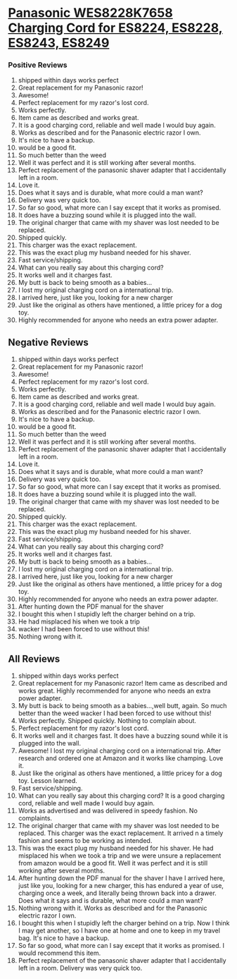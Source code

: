 # [Panasonic WES8228K7658 Charging Cord for ES8224, ES8228, ES8243, ES8249](https://products.checkmycream.com/products/Panasonic-WES8228K7658-Charging-Cord-for-ES8224-ES8228-ES8243-ES8249.html)

### Positive Reviews

<ol>
      <li>shipped within days works perfect</li>
      <li>Great replacement for my Panasonic razor!</li>
      <li>Awesome!</li>
      <li>Perfect replacement for my razor&#x27;s lost cord.</li>
      <li>Works perfectly.  </li>
      <li>Item came as described and works great.</li>
      <li>It is a good charging cord, reliable and well made I would buy again.</li>
      <li>Works as described and for the Panasonic electric razor I own.</li>
      <li>It&#x27;s nice to have a backup.</li>
      <li>would be a good fit.</li>
      <li>So much better than the weed</li>
      <li>Well it was perfect and it is still working after several months.</li>
      <li>Perfect replacement of the panasonic shaver adapter that I accidentally left in a room.  </li>
      <li>Love it.</li>
      <li>Does what it says and is durable, what more could a man want?</li>
      <li>Delivery was very quick too.</li>
      <li>So far so good, what more can I say except that it works as promised.</li>
      <li>It does have a buzzing sound while it is plugged into the wall.</li>
      <li>The original charger that came with my shaver was lost needed to be replaced.  </li>
      <li>Shipped quickly.  </li>
      <li>This charger was the exact replacement.  </li>
      <li>This was the exact plug my husband needed for his shaver.</li>
      <li>Fast service/shipping.</li>
      <li>What can you really say about this charging cord?</li>
      <li>It works well and it charges fast.  </li>
      <li>My butt is back to being smooth as a babies...</li>
      <li>I lost my original charging cord on a international trip.</li>
      <li>I arrived here, just like you, looking for a new charger</li>
      <li>Just like the original as others have mentioned, a little pricey for a dog toy.</li>
      <li>Highly recommended for anyone who needs an extra power adapter.</li>
</ol>


<h2>Negative Reviews</h2>
<ol>
<li> shipped within days works perfect</li>
<li> Great replacement for my Panasonic razor!</li>
<li> Awesome!</li>
<li> Perfect replacement for my razor&#x27;s lost cord.</li>
<li> Works perfectly.  </li>
<li> Item came as described and works great.</li>
<li> It is a good charging cord, reliable and well made I would buy again.</li>
<li> Works as described and for the Panasonic electric razor I own.</li>
<li> It&#x27;s nice to have a backup.</li>
<li> would be a good fit.</li>
<li> So much better than the weed</li>
<li> Well it was perfect and it is still working after several months.</li>
<li> Perfect replacement of the panasonic shaver adapter that I accidentally left in a room.  </li>
<li> Love it.</li>
<li> Does what it says and is durable, what more could a man want?</li>
<li> Delivery was very quick too.</li>
<li> So far so good, what more can I say except that it works as promised.</li>
<li> It does have a buzzing sound while it is plugged into the wall.</li>
<li> The original charger that came with my shaver was lost needed to be replaced.  </li>
<li> Shipped quickly.  </li>
<li> This charger was the exact replacement.  </li>
<li> This was the exact plug my husband needed for his shaver.</li>
<li> Fast service/shipping.</li>
<li> What can you really say about this charging cord?</li>
<li> It works well and it charges fast.  </li>
<li> My butt is back to being smooth as a babies...</li>
<li> I lost my original charging cord on a international trip.</li>
<li> I arrived here, just like you, looking for a new charger</li>
<li> Just like the original as others have mentioned, a little pricey for a dog toy.</li>
<li> Highly recommended for anyone who needs an extra power adapter.</li>
<li> After hunting down the PDF manual for the shaver</li>
<li> I bought this when I stupidly left the charger behind on a trip.</li>
<li> He had misplaced his when we took a trip</li>
<li> wacker I had been forced to use without this!</li>
<li> Nothing wrong with it.</li>
</ol>

<h2>All Reviews</h2>

<ol>
    <li> shipped within days works perfect</li>
    <li> Great replacement for my Panasonic razor! Item came as described and works great. Highly recommended for anyone who needs an extra power adapter.</li>
    <li> My butt is back to being smooth as a babies...,well butt, again. So much better than the weed wacker I had been forced to use without this!</li>
    <li> Works perfectly.  Shipped quickly.  Nothing to complain about.</li>
    <li> Perfect replacement for my razor&#x27;s lost cord.</li>
    <li> It works well and it charges fast.  It does have a buzzing sound while it is plugged into the wall.</li>
    <li> Awesome! I lost my original charging cord on a international trip. After research and ordered one at Amazon and it works like champing. Love it.</li>
    <li> Just like the original as others have mentioned, a little pricey for a dog toy. Lesson learned.</li>
    <li> Fast service/shipping.</li>
    <li> What can you really say about this charging cord? It is a good charging cord, reliable and well made I would buy again.</li>
    <li> Works as advertised and was delivered in speedy fashion.  No complaints.</li>
    <li> The original charger that came with my shaver was lost needed to be replaced.  This charger was the exact replacement.  It arrived n a timely fashion and seems to be working as intended.</li>
    <li> This was the exact plug my husband needed for his shaver. He had misplaced his when we took a trip and we were unsure a replacement from amazon would be a good fit. Well it was perfect and it is still working after several months.</li>
    <li> After hunting down the PDF manual for the shaver I have I arrived here, just like you, looking for a new charger, this has endured a year of use, charging once a week, and literally being thrown back into a drawer. Does what it says and is durable, what more could a man want?</li>
    <li> Nothing wrong with it. Works as described and for the Panasonic electric razor I own.</li>
    <li> I bought this when I stupidly left the charger behind on a trip. Now I think I may get another, so I have one at home and one to keep in my travel bag. It&#x27;s nice to have a backup.</li>
    <li> So far so good, what more can I say except that it works as promised. I would recommend this item.</li>
    <li> Perfect replacement of the panasonic shaver adapter that I accidentally left in a room.  Delivery was very quick too.</li>
</ol>




